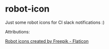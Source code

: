 # robot-icon
Just some robot icons for CI slack notifications :)

Attributions: 

<a href="https://www.flaticon.com/free-icons/robot" title="robot icons">Robot icons created by Freepik - Flaticon</a>
